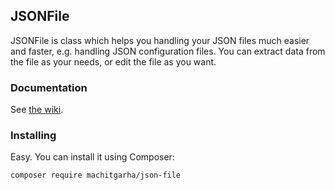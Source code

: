 ## JSONFile

JSONFile is class which helps you handling your JSON files much easier and faster, e.g. handling JSON configuration files. You can extract data from the file as your needs, or edit the file as you want.

### Documentation

See [the wiki](https://github.com/MAChitgarha/JSONFile/wiki).

### Installing

Easy. You can install it using Composer:

```
composer require machitgarha/json-file
```